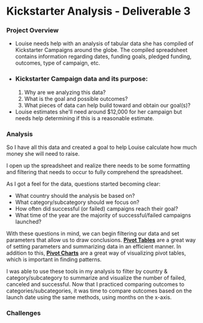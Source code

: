 # Kickstarter Analysis - Deliverable 3
###  **Project Overview**
- Louise needs help with an analysis of tabular data she has compiled of Kickstarter Campaigns around the globe. The compiled spreadsheet contains information regarding dates, funding goals, pledged funding, outcomes, type of campaign, etc.
- ### Kickstarter Campaign data and its purpose:
    1. Why are we analyzing this data?
    2. What is the goal and possible outcomes?
    3. What pieces of data can help build toward and obtain our goal(s)?
- Louise estimates she'll need around $12,000 for her campaign but needs help determining if this is a reasonable estimate.



### **Analysis**
So I have all this data and created a goal to help Louise calculate how much money she will need to raise. 

I open up the spreadsheet and realize there needs to be some formatting and filtering that needs to occur to fully comprehend the spreadsheet.

As I got a feel for the data, questions started becoming clear:
- What country should the analysis be based on?
- What category/subcategory should we focus on?
- How often did successful (or failed) campaigns reach their goal?
- What time of the year are the majority of successful/failed campaigns launched?

With these questions in mind, we can begin filtering our data and set parameters that allow us to draw conclusions. **[Pivot Tables](https://support.microsoft.com/en-us/office/create-a-pivottable-to-analyze-worksheet-data-a9a84538-bfe9-40a9-a8e9-f99134456576)** are a great way of setting parameters and summarizing data in an efficient manner. In addition to this, **[Pivot Charts](https://support.microsoft.com/en-us/office/create-a-pivotchart-c1b1e057-6990-4c38-b52b-8255538e7b1c)** are a great way of visualizing pivot tables, which is important in finding patterns.

I was able to use these tools in my analysis to filter by country & category/subcategory to summarize and visualize the number of failed, canceled and successful. Now that I practiced comparing outcomes to categories/subcategories, it was time to compare outcomes based on the launch date using the same methods, using months on the x-axis.


### **Challenges**